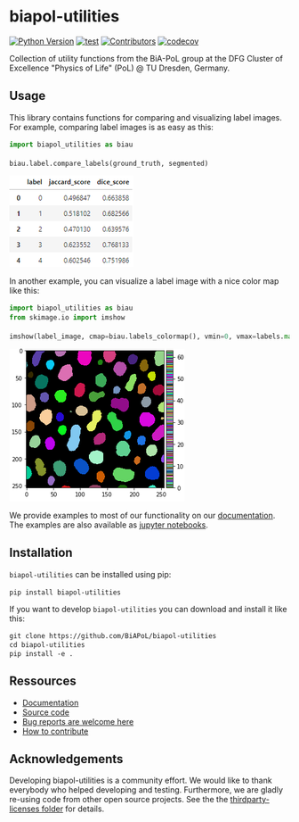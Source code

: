 # biapol-utilities
[![Python Version](https://img.shields.io/pypi/pyversions/biapol-utilities.svg?color=green)](https://python.org)
[![test](https://github.com/BiAPoL/biapol-utilities/actions/workflows/test.yml/badge.svg)](https://github.com/BiAPoL/biapol-utilities/actions/workflows/test.yml)
[![Contributors](https://img.shields.io/github/contributors-anon/BiAPoL/biapol-utilities)](https://github.com/BiAPoL/biapol-utilities/graphs/contributors)
[![codecov](https://codecov.io/gh/BiAPoL/biapol-utilities/branch/master/graph/badge.svg)](https://codecov.io/gh/BiAPoL/biapol-utilities)

Collection of utility functions from the BiA-PoL group at the DFG Cluster of Excellence "Physics of Life" (PoL) @ TU Dresden, Germany. 

## Usage 

This library contains functions for comparing and visualizing label images. For example, comparing label images is as easy as this:
```python
import biapol_utilities as biau

biau.label.compare_labels(ground_truth, segmented)
```
![img.png](https://github.com/BiAPoL/biapol-utilities/blob/main/docs/_static/example_table.png)

In another example, you can visualize a label image with a nice color map like this:

```python
import biapol_utilities as biau
from skimage.io import imshow

imshow(label_image, cmap=biau.labels_colormap(), vmin=0, vmax=labels.max())
```
![img.png](https://github.com/BiAPoL/biapol-utilities/blob/main/docs/_static/example_label_image.png)

We provide examples to most of our functionality on our [documentation](https://biapol.github.io/biapol-utilities/_include/Examples.html). The examples are also available as [jupyter notebooks](https://github.com/BiAPoL/biapol-utilities/tree/main/docs/_include/notebooks/label).

## Installation

`biapol-utilities` can be installed using pip:

`pip install biapol-utilities`

If you want to develop `biapol-utilities` you can download and install it like this:

```
git clone https://github.com/BiAPoL/biapol-utilities
cd biapol-utilities
pip install -e .
```

## Ressources

* [Documentation](https://biapol.github.io/biapol-utilities)
* [Source code](https://github.com/BiAPoL/biapol-utilities)
* [Bug reports are welcome here](https://github.com/BiAPoL/biapol-utilities/issues)
* [How to contribute](https://biapol.github.io/biapol-utilities/_include/Contribute.html)

## Acknowledgements
Developing biapol-utilities is a community effort. We would like to thank everybody who helped developing and testing. 
Furthermore, we are gladly re-using code from other open source projects. 
See the the [thirdparty-licenses folder](https://github.com/BiAPoL/biapol-utilities/tree/main/license_thirdparty) for details.
